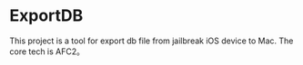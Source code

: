 # ExportDB

This project is a tool for export db file from jailbreak iOS device to Mac. The core tech is AFC2。
